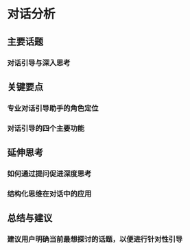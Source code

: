 # 对话分析
## 主要话题
### 对话引导与深入思考
## 关键要点
### 专业对话引导助手的角色定位
### 对话引导的四个主要功能
## 延伸思考
### 如何通过提问促进深度思考
### 结构化思维在对话中的应用
## 总结与建议
### 建议用户明确当前最想探讨的话题，以便进行针对性引导